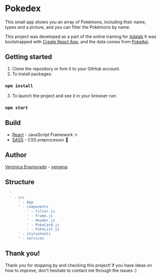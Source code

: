 # Pokedex

This small app shows you an array of Pokémons, including their name, types and a picture, and you can filter the Pokémons by name.

This project was developed as a part of the online training for [Adalab](https://adalab.es/) It was bootstrapped with [Create React App](https://github.com/facebook/create-react-app), and the data comes from [PokeApi](https://pokeapi.co/).

## Getting started

1. Clone the repository or fork it to your GitHub account.
2. To install packages:
  ### `npm install`
3. To launch the project and see it in your browser run: 
  ### `npm start`

## Build
* [React](https://reactjs.org/) - JavaScript Framework  ⚛︎
* [SASS](https://sass-lang.com/) - CSS preprocessor  🎨

## Author

[Verónica Enamorado](https://www.linkedin.com/in/veronicaenamorado/) - [veroena](https://github.com/veroena)

## Structure

``` Index.js
  '
  ' - src
      ' - App  
      ' - components
          ' - Filter.js
          ' - Frame.js
          ' - Header.js
          ' - PokeCard.js
          ' - PokeList.js
      ' - stylesheets
      ' - services
```

## Thank you!
Thank you for stopping by and checking this project! If you have ideas on how to improve, don't hesitate to contact me through the issues :)
